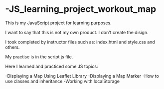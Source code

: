 # -JS_learning_project_workout_map

This is my JavaScript project for learning purposes.

I want to say that this is not my own product.
I don't create the disign.

I took completed by instructor files such as: index.html and style.css and others.

My practise is in the script.js file.

Here I learned and practiced some JS topics:

-Displaying a Map Using Leaflet Library
-Displaying a Map Marker
-How to use classes and inheritance
-Working with localStorage
